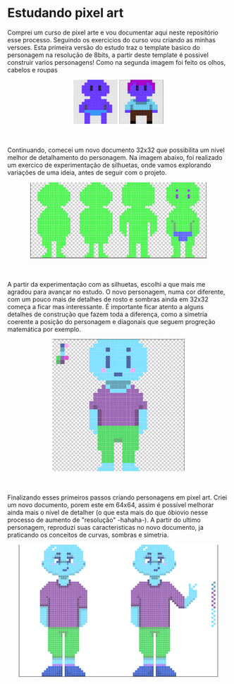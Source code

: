 # Estudando pixel art

Comprei um curso de pixel arte e vou documentar aqui neste repositório esse processo. Seguindo os exercicios do curso vou criando as minhas versoes. Esta primeira versão do estudo traz o template basico do personagem na resolução de 8bits, a partir deste template é possivel construir varios personagens! Como na segunda imagem foi feito os olhos, cabelos e roupas

<div align="center">
  <img src="readme-files/1.PNG" width="100">
  <img src="readme-files/2.PNG" width="100">
</div>
<br>
<br>

Continuando, comecei um novo documento 32x32 que possibilita um nivel melhor de detalhamento do personagem. Na imagem abaixo, foi realizado um exercico de experimentação de silhuetas, onde vamos explorando variações de uma ideia, antes de seguir com o projeto. 

<div align="center">
  <img src="readme-files/3.PNG" width="400">
</div>
<br>
<br>

A partir da experimentação com as silhuetas, escolhi a que mais me agradou para avançar no estudo. O novo personagem, numa cor diferente, com um pouco mais de detalhes de rosto e sombras ainda em 32x32 começa a ficar mas interessante. É importante ficar atento a alguns detalhes de construção que fazem toda a diferença, como a simetria coerente a posição do personagem e diagonais que seguem progreção matemática por exemplo.

<div align="center">
  <img src="readme-files/4.PNG" height="300">
</div>  
<br>
<br>

Finalizando esses primeiros passos criando personagens em pixel art. Criei um novo documento, porem este em 64x64, assim é possível melhorar ainda mais o nível de detalher (o que esta mais do que óbiovio nesse processo de aumento de "resolução" -hahaha-). A partir do ultimo personagem, reproduzi suas caracteristicas no novo documento, ja praticando os conceitos de curvas, sombras e simetria.

<div align="center">
  <img src="readme-files/5.PNG" height="300">
</div>
<br>
<br>



